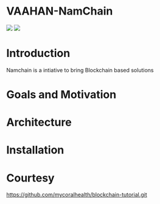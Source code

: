 # VAAHAN-NamChain  
![](https://img.shields.io/badge/Thui--Mychain-WIP-blue.svg) 
![](https://img.shields.io/badge/madeby-Ramaguru-blue.svg)


# Introduction
Namchain is a intiative to bring Blockchain based solutions

# Goals and Motivation


# Architecture


# Installation

# Courtesy
https://github.com/mycoralhealth/blockchain-tutorial.git
